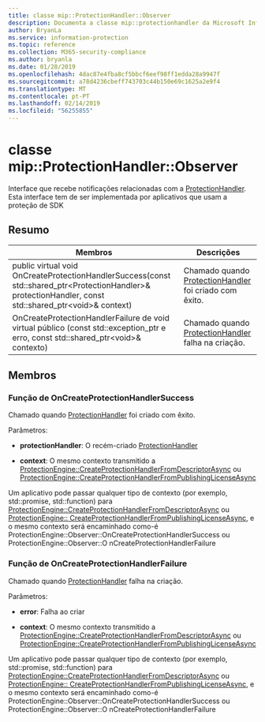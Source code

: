 ```yaml
---
title: classe mip::ProtectionHandler::Observer
description: Documenta a classe mip::protectionhandler da Microsoft Information Protection (MIP) SDK.
author: BryanLa
ms.service: information-protection
ms.topic: reference
ms.collection: M365-security-compliance
ms.author: bryanla
ms.date: 01/28/2019
ms.openlocfilehash: 4dac87e4fba8cf5bbcf6eef98ff1edda28a9947f
ms.sourcegitcommit: a78d4236cbeff743703c44b150e69c1625a2e9f4
ms.translationtype: MT
ms.contentlocale: pt-PT
ms.lasthandoff: 02/14/2019
ms.locfileid: "56255855"
---
```

# <a name="class-mipprotectionhandlerobserver"></a>classe mip::ProtectionHandler::Observer 
Interface que recebe notificações relacionadas com a [ProtectionHandler](class_mip_protectionhandler.md).
Esta interface tem de ser implementada por aplicativos que usam a proteção de SDK
  
## <a name="summary"></a>Resumo
 Membros                        | Descrições                                
--------------------------------|---------------------------------------------
public virtual void OnCreateProtectionHandlerSuccess(const std::shared_ptr\<ProtectionHandler\>& protectionHandler, const std::shared_ptr\<void\>& context)  |  Chamado quando [ProtectionHandler](class_mip_protectionhandler.md) foi criado com êxito.
OnCreateProtectionHandlerFailure de void virtual público (const std::exception_ptr e erro, const std::shared_ptr\<void\>& contexto)  |  Chamado quando [ProtectionHandler](class_mip_protectionhandler.md) falha na criação.
  
## <a name="members"></a>Membros
  
### <a name="oncreateprotectionhandlersuccess-function"></a>Função de OnCreateProtectionHandlerSuccess
Chamado quando [ProtectionHandler](class_mip_protectionhandler.md) foi criado com êxito.

Parâmetros:  
* **protectionHandler**: O recém-criado [ProtectionHandler](class_mip_protectionhandler.md)


* **context**: O mesmo contexto transmitido a [ProtectionEngine::CreateProtectionHandlerFromDescriptorAsync](class_mip_protectionengine.md#createprotectionhandlerfromdescriptorasync-function) ou [ProtectionEngine::CreateProtectionHandlerFromPublishingLicenseAsync](class_mip_protectionengine.md#createprotectionhandlerfrompublishinglicenseasync-function)


Um aplicativo pode passar qualquer tipo de contexto (por exemplo, std::promise, std::function) para [ProtectionEngine::CreateProtectionHandlerFromDescriptorAsync](class_mip_protectionengine.md#createprotectionhandlerfromdescriptorasync-function) ou [ProtectionEngine:: CreateProtectionHandlerFromPublishingLicenseAsync](class_mip_protectionengine.md#createprotectionhandlerfrompublishinglicenseasync-function), e o mesmo contexto será encaminhado como-é ProtectionEngine::Observer::OnCreateProtectionHandlerSuccess ou ProtectionEngine::Observer::O nCreateProtectionHandlerFailure
  
### <a name="oncreateprotectionhandlerfailure-function"></a>Função de OnCreateProtectionHandlerFailure
Chamado quando [ProtectionHandler](class_mip_protectionhandler.md) falha na criação.

Parâmetros:  
* **error**: Falha ao criar 


* **context**: O mesmo contexto transmitido a [ProtectionEngine::CreateProtectionHandlerFromDescriptorAsync](class_mip_protectionengine.md#createprotectionhandlerfromdescriptorasync-function) ou [ProtectionEngine::CreateProtectionHandlerFromPublishingLicenseAsync](class_mip_protectionengine.md#createprotectionhandlerfrompublishinglicenseasync-function)


Um aplicativo pode passar qualquer tipo de contexto (por exemplo, std::promise, std::function) para [ProtectionEngine::CreateProtectionHandlerFromDescriptorAsync](class_mip_protectionengine.md#createprotectionhandlerfromdescriptorasync-function) ou [ProtectionEngine:: CreateProtectionHandlerFromPublishingLicenseAsync](class_mip_protectionengine.md#createprotectionhandlerfrompublishinglicenseasync-function), e o mesmo contexto será encaminhado como-é ProtectionEngine::Observer::OnCreateProtectionHandlerSuccess ou ProtectionEngine::Observer::O nCreateProtectionHandlerFailure
